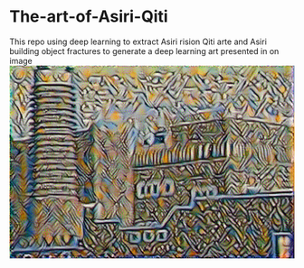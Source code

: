 # The-art-of-Asiri-Qiti
This repo using deep learning to extract Asiri rision Qiti arte and Asiri building object fractures to generate a deep learning art presented in on image 
![GitHub Logo](result2_step_1000.png)

